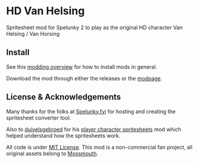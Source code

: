 # HD Van Helsing

Spritesheet mod for Spelunky 2 to play as the original HD 
character Van Helsing / Van Horsing

## Install
See this [modding overview](https://spelunky.fyi/mods/2/overview/) for how to
install mods in general.

Download the mod through either the releases or the [modpage].

## License & Acknowledgements
Many thanks for the folks at [Spelunky.fyi] for hosting and creating the 
spritesheet converter tool.

Also to [duivelsgebroed] for his [player character spritesheets] mod which
helped understand how the spritesheets work.

All code is under [MIT License]. This mod is a non-commercial fan project,
all original assets belong to [Mossmouth].


[modpage]: https://spelunky.fyi/mods/m/hd-van-helsing/
[Spelunky.fyi]: https://spelunky.fyi
[duivelsgebroed]: https://spelunky.fyi/profile/duivelsgebroed/
[player character spritesheets]: https://spelunky.fyi/mods/m/player-character-tilesheets-with-grid/
[MIT License]: http://www.opensource.org/licenses/MIT
[Mossmouth]: https://www.mossmouth.com
